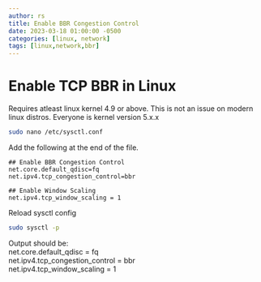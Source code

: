 ```yaml
---
author: rs
title: Enable BBR Congestion Control
date: 2023-03-18 01:00:00 -0500 
categories: [linux, network]
tags: [linux,network,bbr] 
---
```



# Enable TCP BBR in Linux
Requires atleast linux kernel 4.9 or above. This is not an issue on modern linux distros. Everyone is kernel version 5.x.x


```bash
sudo nano /etc/sysctl.conf
```

Add the following at the end of the file.

```text
## Enable BBR Congestion Control
net.core.default_qdisc=fq
net.ipv4.tcp_congestion_control=bbr

## Enable Window Scaling
net.ipv4.tcp_window_scaling = 1
```

Reload sysctl config
```bash
sudo sysctl -p
```

Output should be:  
net.core.default_qdisc = fq  
net.ipv4.tcp_congestion_control = bbr  
net.ipv4.tcp_window_scaling = 1